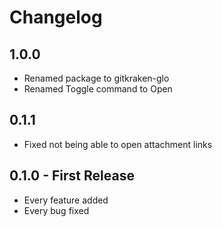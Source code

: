# Changelog

## 1.0.0
* Renamed package to gitkraken-glo
* Renamed Toggle command to Open

## 0.1.1
* Fixed not being able to open attachment links

## 0.1.0 - First Release
* Every feature added
* Every bug fixed
